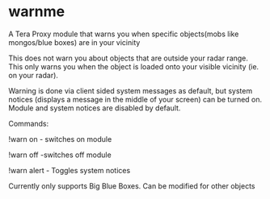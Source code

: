 # warnme
A Tera Proxy module that warns you when specific objects(mobs like mongos/blue boxes) are in your vicinity

This does not warn you about objects that are outside your radar range. This only warns you when the object is loaded onto your visible vicinity (ie. on your radar). 

Warning is done via client sided system messages as default, but system notices (displays a message in the middle of your screen) can be turned on. Module and system notices are disabled by default. 

Commands:

!warn on - switches on module

!warn off -switches off module

!warn alert - Toggles system notices


Currently only supports Big Blue Boxes. Can be modified for other objects
